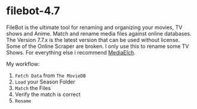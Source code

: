 # filebot-4.7

FileBot is the ultimate tool for renaming and organizing your movies, TV shows and Anime. Match and rename media files against online databases. The Version 7.7.x is the latest version that can be used without license. Some of the Online Scraper are broken. I only use this to rename some TV Shows. For everything else i recommend [MediaElch](https://github.com/komet/mediaelch).

My workflow:

1. `Fetch Data` from `The MovieDB`
2. `Load` your Season Folder
3. `Match` the Files
4. Verify the match is correct
5. `Rename`
